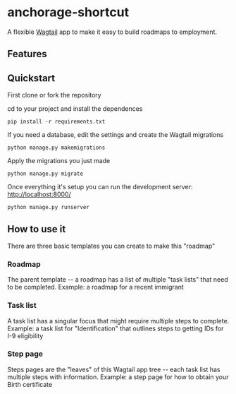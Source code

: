 # anchorage-shortcut #

A flexible [Wagtail](wagtail.io) app to make it easy to build roadmaps to employment.

## Features ##


## Quickstart ##

First clone or fork the repository

cd to your project and install the dependences

    pip install -r requirements.txt

If you need a database, edit the settings and create the Wagtail migrations

    python manage.py makemigrations

Apply the migrations you just made

    python manage.py migrate

Once everything it's setup you can run the development server: [http://localhost:8000/](http://localhost:8000/)

    python manage.py runserver

## How to use it ##

There are three basic templates you can create to make this "roadmap"

### Roadmap ###
The parent template -- a roadmap has a list of multiple "task lists" that need to be completed.
Example: a roadmap for a recent immigrant

### Task list ###
A task list has a singular focus that might require multiple steps to complete.
Example: a task list for "Identification" that outlines steps to getting IDs for I-9 eligibility

### Step page ###
Steps pages are the "leaves" of this Wagtail app tree -- each task list has multiple steps with information.
Example: a step page for how to obtain your Birth certificate